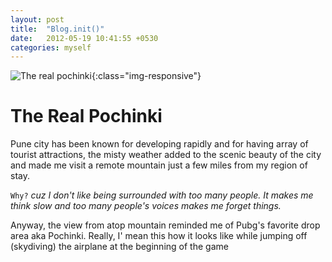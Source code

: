 ```yaml
---
layout: post
title:  "Blog.init()"
date:   2012-05-19 10:41:55 +0530
categories: myself
---
```


![The real pochinki](http://drive.google.com/uc?export=view&id=1N7kIQMM91n4weiUYe-Zk0CckkOj9kNvpMQ){:class="img-responsive"}

# The Real Pochinki
Pune city has been known for developing rapidly and for having array of tourist attractions, the misty weather added to the scenic beauty of the city and made me visit a remote mountain just a few miles from my region of stay.

`Why?`
_cuz I don't like being surrounded with too many people. It makes me think slow and too many people's voices makes me forget things._

Anyway, the view from atop mountain reminded me of Pubg's favorite drop area aka Pochinki. Really, I' mean this how it looks like while jumping off (skydiving) the airplane at the beginning of the game
